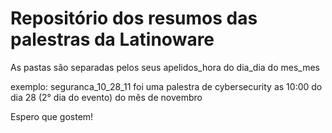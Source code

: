# Repositório dos resumos das palestras da Latinoware

As pastas são separadas pelos seus apelidos_hora do dia_dia do mes_mes

exemplo: seguranca_10_28_11 foi uma palestra de cybersecurity as 10:00 do dia 28 (2° dia do evento) do mês de novembro

Espero que gostem!
